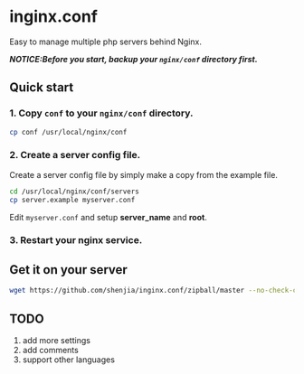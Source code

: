 inginx.conf
==============

Easy to manage multiple php servers behind Nginx.

***NOTICE:Before you start, backup your `nginx/conf` directory first.***

Quick start
-----------


### 1. Copy `conf` to your `nginx/conf` directory.

```bash
cp conf /usr/local/nginx/conf
```

### 2. Create a server config file.

Create a server config file by simply make a copy from the example file.

```bash
cd /usr/local/nginx/conf/servers
cp server.example myserver.conf
```

Edit `myserver.conf` and setup **server_name** and **root**.


### 3. Restart your nginx service.

Get it on your server
----------------------

```bash
wget https://github.com/shenjia/inginx.conf/zipball/master --no-check-certificate -O inginx.zip
```

TODO
---------------

1. add more settings 
2. add comments
3. support other languages